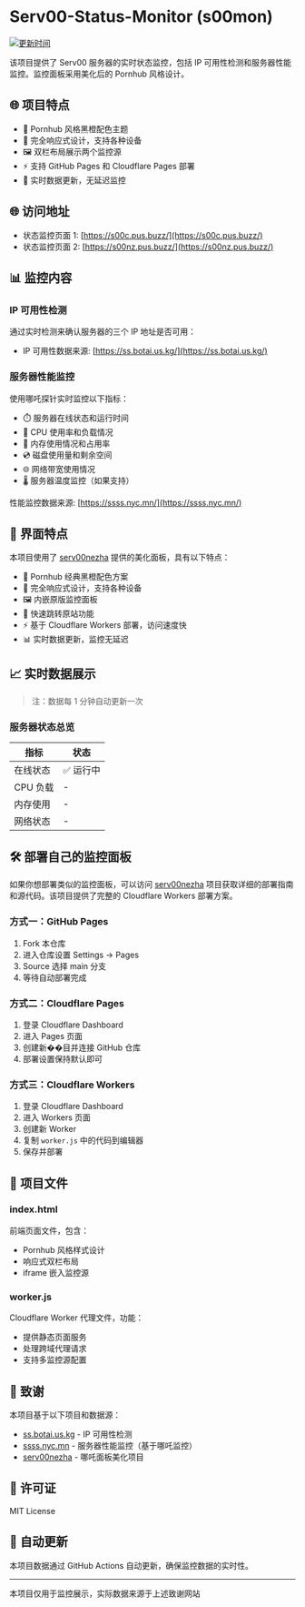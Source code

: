 # Serv00-Status-Monitor (s00mon)

[![更新时间](https://img.shields.io/badge/更新时间-实时-brightgreen.svg)](https://github.com/yourusername/your-repo)

该项目提供了 Serv00 服务器的实时状态监控，包括 IP 可用性检测和服务器性能监控。监控面板采用美化后的 Pornhub 风格设计。

## 🌐 项目特点

- 🎨 Pornhub 风格黑橙配色主题
- 📱 完全响应式设计，支持各种设备
- 🖼️ 双栏布局展示两个监控源
- ⚡ 支持 GitHub Pages 和 Cloudflare Pages 部署
- 🔄 实时数据更新，无延迟监控

## 🌐 访问地址

- 状态监控页面 1: [https://s00c.pus.buzz/](https://s00c.pus.buzz/)
- 状态监控页面 2: [https://s00nz.pus.buzz/](https://s00nz.pus.buzz/)

## 📊 监控内容

### IP 可用性检测

通过实时检测来确认服务器的三个 IP 地址是否可用：

- IP 可用性数据来源: [https://ss.botai.us.kg/](https://ss.botai.us.kg/)

### 服务器性能监控

使用哪吒探针实时监控以下指标：

- ⏱️ 服务器在线状态和运行时间
- 🔄 CPU 使用率和负载情况
- 💾 内存使用情况和占用率
- 💿 磁盘使用量和剩余空间
- 🌐 网络带宽使用情况
- 🌡️ 服务器温度监控（如果支持）

性能监控数据来源: [https://ssss.nyc.mn/](https://ssss.nyc.mn/)

## 🎨 界面特点

本项目使用了 [serv00nezha](https://github.com/bbylw/serv00nezha) 提供的美化面板，具有以下特点：

- 🎨 Pornhub 经典黑橙配色方案
- 📱 完全响应式设计，支持各种设备
- 🖼️ 内嵌原版监控面板
- 🔗 快速跳转原站功能
- ⚡ 基于 Cloudflare Workers 部署，访问速度快
- 📊 实时数据更新，监控无延迟

## 📈 实时数据展示

> 注：数据每 1 分钟自动更新一次

### 服务器状态总览

| 指标 | 状态 |
|------|------|
| 在线状态 | ✅ 运行中 |
| CPU 负载 | - |
| 内存使用 | - |
| 网络状态 | - |

## 🛠 部署自己的监控面板

如果你想部署类似的监控面板，可以访问 [serv00nezha](https://github.com/bbylw/serv00nezha) 项目获取详细的部署指南和源代码。该项目提供了完整的 Cloudflare Workers 部署方案。

### 方式一：GitHub Pages

1. Fork 本仓库
2. 进入仓库设置 Settings -> Pages
3. Source 选择 main 分支
4. 等待自动部署完成

### 方式二：Cloudflare Pages

1. 登录 Cloudflare Dashboard
2. 进入 Pages 页面
3. 创建新��目并连接 GitHub 仓库
4. 部署设置保持默认即可

### 方式三：Cloudflare Workers

1. 登录 Cloudflare Dashboard
2. 进入 Workers 页面
3. 创建新 Worker
4. 复制 `worker.js` 中的代码到编辑器
5. 保存并部署

## 📁 项目文件

### index.html

前端页面文件，包含：
- Pornhub 风格样式设计
- 响应式双栏布局
- iframe 嵌入监控源

### worker.js

Cloudflare Worker 代理文件，功能：
- 提供静态页面服务
- 处理跨域代理请求
- 支持多监控源配置

## 🙏 致谢

本项目基于以下项目和数据源：

- [ss.botai.us.kg](https://ss.botai.us.kg/) - IP 可用性检测
- [ssss.nyc.mn](https://ssss.nyc.mn/) - 服务器性能监控（基于哪吒监控）
- [serv00nezha](https://github.com/bbylw/serv00nezha) - 哪吒面板美化项目

## 📝 许可证

MIT License

## 🔄 自动更新

本项目数据通过 GitHub Actions 自动更新，确保监控数据的实时性。

---
本项目仅用于监控展示，实际数据来源于上述致谢网站
